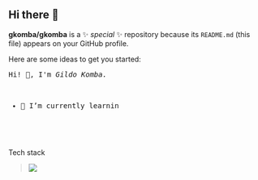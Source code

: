 ## Hi there 👋

**gkomba/gkomba** is a ✨ _special_ ✨ repository because its `README.md` (this file) appears on your GitHub profile.

Here are some ideas to get you started:
<!--
- 🔭 I’m currently working on ...
- 🌱 I’m currently learning ...
- 👯 I’m looking to collaborate on ...
- 🤔 I’m looking for help with ...
- 💬 Ask me about ...
- 📫 How to reach me: ...
- 😄 Pronouns: ...
- ⚡ Fun fact: ...
-->
<pre>
Hi! 👋, I'm <i>Gildo Komba.</i>
<ul>
   <li>🌱 I’m currently learnin </li>
</ul>
   
</pre>
<p> Tech stack </p>
<blockquote>
   <a href="https://skillicons.dev">
      <img src="https://skillicons.dev/icons?i=c,vim,linux,bash" />
</blockquote>
